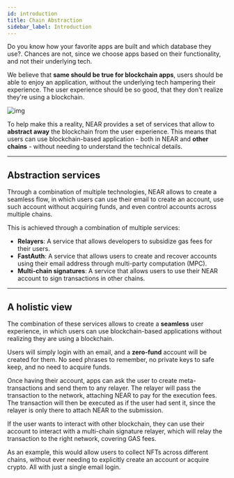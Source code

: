 ```yaml
---
id: introduction
title: Chain Abstraction
sidebar_label: Introduction
---
```


Do you know how your favorite apps are built and which database they use?. Chances are not, since we choose apps based on their functionality, and not their underlying tech.

We believe that **same should be true for blockchain apps**, users should be able to enjoy an application, without the underlying tech hampering their experience. The user experience should be so good, that they don't realize they're using a blockchain.

![img](/docs/assets/welcome-pages/chain-abstraction-landing.png)

To help make this a reality, NEAR provides a set of services that allow to **abstract away** the blockchain from the user experience. This means that users can use blockchain-based application - both in NEAR and **other chains** - without needing to understand the technical details.

***

## Abstraction services

Through a combination of multiple technologies, NEAR allows to create a seamless flow, in which users can use their email to create an account, use such account without acquiring funds, and even control accounts across multiple chains.

This is achieved through a combination of multiple services:

- **Relayers**: A service that allows developers to subsidize gas fees for their users.
- **FastAuth**: A service that allows users to create and recover accounts using their email address through multi-party computation (MPC).
- **Multi-chain signatures**: A service that allows users to use their NEAR account to sign transactions in other chains.

***

## A holistic view

The combination of these services allows to create a **seamless** user experience, in which users can use blockchain-based applications without realizing they are using a blockchain.

Users will simply login with an email, and a **zero-fund** account will be created for them. No seed phrases to remember, no private keys to safe keep, and no need to acquire funds.

Once having their account, apps can ask the user to create meta-transactions and send them to any relayer. The relayer will pass the transaction to the network, attaching NEAR to pay for the execution fees. The transaction will then be executed as if the user had sent it, since the relayer is only there to attach NEAR to the submission.

If the user wants to interact with other blockchain, they can use their account to interact with a multi-chain signature relayer, which will relay the transaction to the right network, covering GAS fees.

As an example, this would allow users to collect NFTs across different chains, without ever needing to explicitly create an account or acquire crypto. All with just a single email login.
